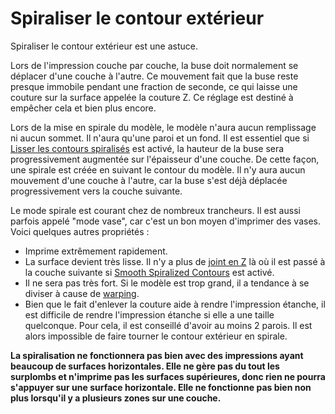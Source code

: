 Spiraliser le contour extérieur
====
Spiraliser le contour extérieur est une astuce.

Lors de l'impression couche par couche, la buse doit normalement se déplacer d'une couche à l'autre. Ce mouvement fait que la buse reste presque immobile pendant une fraction de seconde, ce qui laisse une couture sur la surface appelée la couture Z. Ce réglage est destiné à empêcher cela et bien plus encore.

Lors de la mise en spirale du modèle, le modèle n'aura aucun remplissage ni aucun sommet. Il n'aura qu'une paroi et un fond. Il est essentiel que si [Lisser les contours spiralisés](smooth_spiralized_contours.md) est activé, la hauteur de la buse sera progressivement augmentée sur l'épaisseur d'une couche. De cette façon, une spirale est créée en suivant le contour du modèle. Il n'y aura aucun mouvement d'une couche à l'autre, car la buse s'est déjà déplacée progressivement vers la couche suivante. 

Le mode spirale est courant chez de nombreux trancheurs. Il est aussi parfois appelé "mode vase", car c'est un bon moyen d'imprimer des vases. Voici quelques autres propriétés :
* Imprime extrêmement rapidement.
* La surface devient très lisse. Il n'y a plus de [joint en Z](../troubleshooting/seam.md) là où il est passé à la couche suivante si [Smooth Spiralized Contours](smooth_spiralized_contours.md) est activé.
* Il ne sera pas très fort. Si le modèle est trop grand, il a tendance à se diviser à cause de [warping](../troubleshooting/warping.md).
* Bien que le fait d'enlever la couture aide à rendre l'impression étanche, il est difficile de rendre l'impression étanche si elle a une taille quelconque. Pour cela, il est conseillé d'avoir au moins 2 parois. Il est alors impossible de faire tourner le contour extérieur en spirale.

**La spiralisation ne fonctionnera pas bien avec des impressions ayant beaucoup de surfaces horizontales.  Elle ne gère pas du tout les surplombs et n'imprime pas les surfaces supérieures, donc rien ne pourra s'appuyer sur une surface horizontale.  Elle ne fonctionne pas bien non plus lorsqu'il y a plusieurs zones sur une couche.**
